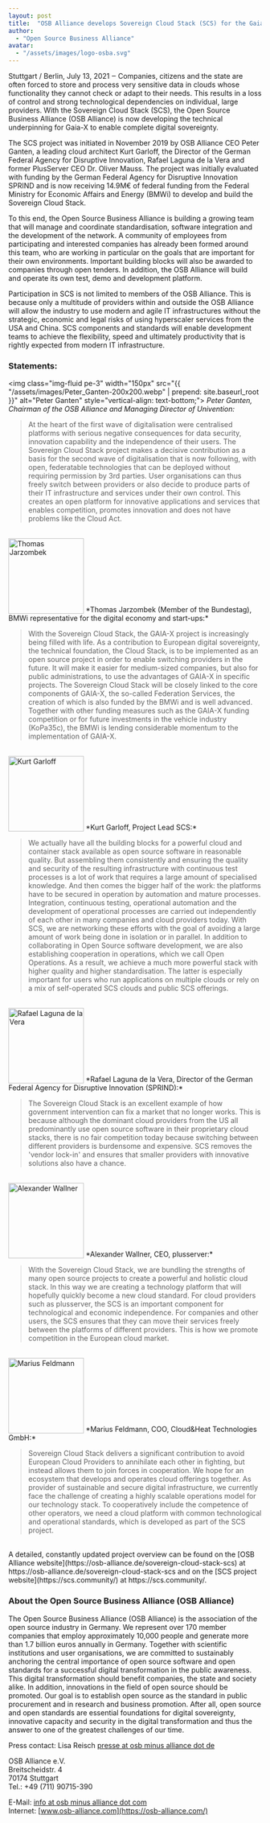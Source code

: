 ```yaml
---
layout: post
title:  "OSB Alliance develops Sovereign Cloud Stack (SCS) for the Gaia-X project"
author:
  - "Open Source Business Alliance"
avatar:
  - "/assets/images/logo-osba.svg"
---
```


Stuttgart / Berlin, July 13, 2021 ‒ Companies, citizens and the state are often
forced to store and process very sensitive data in clouds whose functionality
they cannot check or adapt to their needs. This results in a loss of control
and strong technological dependencies on individual, large providers. With the
Sovereign Cloud Stack (SCS), the Open Source Business Alliance (OSB Alliance)
is now developing the technical underpinning for Gaia-X to enable complete
digital sovereignty.

The SCS project was initiated in November 2019 by OSB Alliance CEO Peter
Ganten, a leading cloud architect Kurt Garloff, the Director of the German
Federal Agency for Disruptive Innovation, Rafael Laguna de la Vera and former
PlusServer CEO Dr. Oliver Mauss. The project was initially evaluated with
funding by the German Federal Agency for Disruptive Innovation SPRIND and is
now receiving 14.9M€ of federal funding from the Federal Ministry for Economic
Affairs and Energy (BMWi) to develop and build the Sovereign Cloud Stack.

To this end, the Open Source Business Alliance is building a growing team that
will manage and coordinate standardisation, software integration and the
development of the network. A community of employees from participating and
interested companies has already been formed around this team, who are working
in particular on the goals that are important for their own environments.
Important building blocks will also be awarded to companies through open
tenders. In addition, the OSB Alliance will build and operate its own test,
demo and development platform. 

Participation in SCS is not limited to members of the OSB Alliance. This is
because only a multitude of providers within and outside the OSB Alliance will
allow the industry to use modern and agile IT infrastructures without the
strategic, economic and legal risks of using hyperscaler services from the USA
and China. SCS components and standards will enable development teams to
achieve the flexibility, speed and ultimately productivity that is rightly
expected from modern IT infrastructure.

### Statements:

<img class="img-fluid pe-3" width="150px" src="{{ "/assets/images/Peter_Ganten-200x200.webp" | prepend: site.baseurl_root }}" alt="Peter Ganten" style="vertical-align: text-bottom;">
*Peter Ganten, Chairman of the OSB Alliance and Managing Director of Univention:*

> At the heart of the first wave of digitalisation were centralised platforms
> with serious negative consequences for data security, innovation capability and
> the independence of their users. The Sovereign Cloud Stack project makes a
> decisive contribution as a basis for the second wave of digitalisation that is
> now following, with open, federatable technologies that can be deployed without
> requiring permission by 3rd parties. User organisations can thus freely switch
> between providers or also decide to produce parts of their IT infrastructure
> and services under their own control. This creates an open platform for
> innovative applications and services that enables competition, promotes
> innovation and does not have problems like the Cloud Act.

<br />
<img class="img-fluid pe-3" width="150px" src="{{ "/assets/images/Thomas-Jarzombek-200x200.webp" | prepend: site.baseurl_root }}" alt="Thomas Jarzombek" style="vertical-align: text-bottom;">
*Thomas Jarzombek (Member of the Bundestag), BMWi representative for the digital economy and start-ups:*

> With the Sovereign Cloud Stack, the GAIA-X project is increasingly being
> filled with life. As a contribution to European digital sovereignty, the
> technical foundation, the Cloud Stack, is to be implemented as an open source
> project in order to enable switching providers in the future. It will make it
> easier for medium-sized companies, but also for public administrations, to use
> the advantages of GAIA-X in specific projects. The Sovereign Cloud Stack will
> be closely linked to the core components of GAIA-X, the so-called Federation
> Services, the creation of which is also funded by the BMWi and is well
> advanced. Together with other funding measures such as the GAIA-X funding
> competition or for future investments in the vehicle industry (KoPa35c), the
> BMWi is lending considerable momentum to the implementation of GAIA-X.

<br />
<img class="img-fluid pe-3" width="150px" src="{{ "/assets/images/Kurt_Garloff-200x200.webp" | prepend: site.baseurl_root }}" alt="Kurt Garloff" style="vertical-align: text-bottom;">
*Kurt Garloff, Project Lead SCS:*

> We actually have all the building blocks for a powerful cloud and container
> stack available as open source software in reasonable quality. But assembling
> them consistently and ensuring the quality and security of the resulting
> infrastructure with continuous test processes is a lot of work that requires a
> large amount of specialised knowledge. And then comes the bigger half of the
> work: the platforms have to be secured in operation by automation and mature
> processes. Integration, continuous testing, operational automation and the
> development of operational processes are carried out independently of each
> other in many companies and cloud providers today. With SCS, we are networking
> these efforts with the goal of avoiding a large amount of work being done in
> isolation or in parallel. In addition to collaborating in Open Source software
> development, we are also establishing cooperation in operations, which we call
> Open Operations. As a result, we achieve a much more powerful stack with higher
> quality and higher standardisation. The latter is especially important for
> users who run applications on multiple clouds or rely on a mix of self-operated
> SCS clouds and public SCS offerings.

<br />
<img class="img-fluid pe-3" width="150px" src="{{ "/assets/images/Rafael_Laguna-200x200.webp" | prepend: site.baseurl_root }}" alt="Rafael Laguna de la Vera" style="vertical-align: text-bottom;">
*Rafael Laguna de la Vera, Director of the German Federal Agency for Disruptive
Innovation (SPRIND):*

> The Sovereign Cloud Stack is an excellent example of how government
> intervention can fix a market that no longer works. This is because although
> the dominant cloud providers from the US all predominantly use open source
> software in their proprietary cloud stacks, there is no fair competition today
> because switching between different providers is burdensome and expensive. SCS
> removes the 'vendor lock-in' and ensures that smaller providers with innovative
> solutions also have a chance.

<br />
<img class="img-fluid pe-3" width="150px" src="{{ "/assets/images/Alexander-Wallner-200x200.webp" | prepend: site.baseurl_root }}" alt="Alexander Wallner" style="vertical-align: text-bottom;">
*Alexander Wallner, CEO, plusserver:*

> With the Sovereign Cloud Stack, we are bundling the strengths of many open
> source projects to create a powerful and holistic cloud stack. In this way we
> are creating a technology platform that will hopefully quickly become a new
> cloud standard. For cloud providers such as plusserver, the SCS is an important
> component for technological and economic independence. For companies and other
> users, the SCS ensures that they can move their services freely between the
> platforms of different providers. This is how we promote competition in the
> European cloud market.

<br />
<img class="img-fluid pe-3" width="150px" src="{{ "/assets/images/Marius_Feldmann-200x200.webp" | prepend: site.baseurl_root }}" alt="Marius Feldmann" style="vertical-align: text-bottom;">
*Marius Feldmann, COO, Cloud&Heat Technologies GmbH:*

> Sovereign Cloud Stack delivers a significant contribution to avoid European
> Cloud Providers to annihilate each other in fighting, but instead allows them
> to join forces in cooperation. We hope for an ecosystem that develops and
> operates cloud offerings together. As provider of sustainable and secure
> digital infrastructure, we currently face the challenge of creating a highly
> scalable operations model for our technology stack. To cooperatively include
> the competence of other operators, we need a cloud platform with common
> technological and operational standards, which is developed as part of the SCS
> project.
  
<br />
A detailed, constantly updated project overview can be found on the [OSB
Alliance website](https://osb-alliance.de/sovereign-cloud-stack-scs) 
at https://osb-alliance.de/sovereign-cloud-stack-scs and on
the [SCS project website](https://scs.community/) at https://scs.community/.

### About the Open Source Business Alliance (OSB Alliance) 

The Open Source Business Alliance (OSB Alliance) is the association of the open
source industry in Germany. We represent over 170 member companies that employ
approximately 10,000 people and generate more than 1.7 billion euros annually
in Germany. Together with scientific institutions and user organisations, we
are committed to sustainably anchoring the central importance of open source
software and open standards for a successful digital transformation in the
public awareness. This digital transformation should benefit companies, the
state and society alike. In addition, innovations in the field of open source
should be promoted. Our goal is to establish open source as the standard in
public procurement and in research and business promotion. After all, open
source and open standards are essential foundations for digital sovereignty,
innovative capacity and security in the digital transformation and thus the
answer to one of the greatest challenges of our time.

Press contact: Lisa Reisch [presse at osb minus alliance dot de](mailto:presse@osb-alliance.com )

OSB Alliance e.V.  
Breitscheidstr. 4  
70174 Stuttgart  
Tel.: +49 (711) 90715-390  

E-Mail: [info at osb minus alliance dot com](mailto:info@osb-alliance.com)  
Internet: [www.osb-alliance.com](https://osb-alliance.com/)
